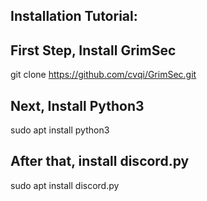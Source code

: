## Installation Tutorial:

## First Step, Install GrimSec
git clone https://github.com/cvqi/GrimSec.git

## Next, Install Python3
sudo apt install python3

## After that, install discord.py
sudo apt install discord.py
